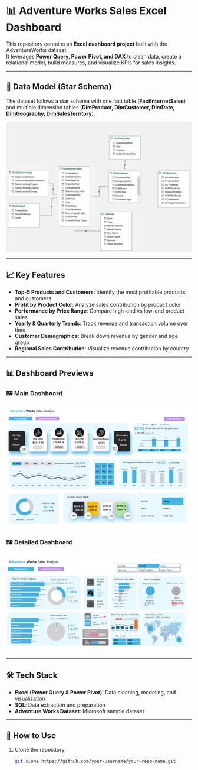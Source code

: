 # 📊 Adventure Works Sales Excel Dashboard

This repository contains an **Excel dashboard project** built with the AdventureWorks dataset.  
It leverages **Power Query, Power Pivot, and DAX** to clean data, create a relational model, build measures, and visualize KPIs for sales insights.

---

## 📁 Data Model (Star Schema)

The dataset follows a star schema with one fact table (**FactInternetSales**) and multiple dimension tables (**DimProduct, DimCustomer, DimDate, DimGeography, DimSalesTerritory**).

![Data Model](./Diagram.png)

---

## 📈 Key Features

- **Top-5 Products and Customers**: Identify the most profitable products and customers  
- **Profit by Product Color**: Analyze sales contribution by product color  
- **Performance by Price Range**: Compare high-end vs low-end product sales  
- **Yearly & Quarterly Trends**: Track revenue and transaction volume over time  
- **Customer Demographics**: Break down revenue by gender and age group  
- **Regional Sales Contribution**: Visualize revenue contribution by country  

---

## 📊 Dashboard Previews

### 🖼️ Main Dashboard
![Main Dashboard](./Main_Dashboard.png)

### 🖼️ Detailed Dashboard
![Detailed Dashboard](./Dashboard_2.png)

---

## 🛠️ Tech Stack

- **Excel (Power Query & Power Pivot)**: Data cleaning, modeling, and visualization  
- **SQL**: Data extraction and preparation  
- **Adventure Works Dataset**: Microsoft sample dataset  

---

## 🚀 How to Use

1. Clone the repository:
   ```bash
   git clone https://github.com/your-username/your-repo-name.git
